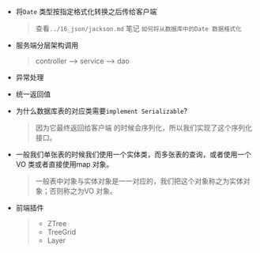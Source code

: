 

- 将`Date` 类型按指定格式化转换之后传给客户端
    > 查看`../16_json/jackson.md` 笔记 `如何将从数据库中的Date 数据格式化`
- 服务端分层架构调用
    > controller --> service --> dao
- 异常处理
- 统一返回值

- 为什么数据库表的对应类需要`implement Serializable`? 
    > 因为它最终返回给客户端 的时候会序列化，所以我们实现了这个序列化接口。

- 一般我们单张表的时候我们使用一个实体类，而多张表的查询，或者使用一个VO 类或者直接使用map 对象。
    > 一般表中对象与实体对象是一一对应的，我们把这个对象称之为实体对象；否则称之为VO 对象。

- 前端插件
    > - ZTree
    > - TreeGrid
    > - Layer








